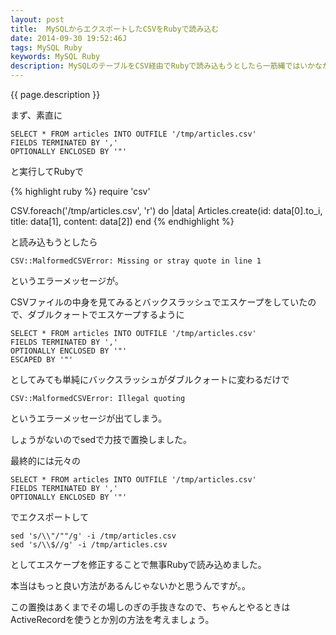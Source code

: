```yaml
---
layout: post
title:  MySQLからエクスポートしたCSVをRubyで読み込む
date: 2014-09-30 19:52:46J
tags: MySQL Ruby
keywords: MySQL Ruby
description: MySQLのテーブルをCSV経由でRubyで読み込もうとしたら一筋縄ではいかなかったのでメモしておきます。
---
```


{{ page.description }}

まず、素直に

    SELECT * FROM articles INTO OUTFILE '/tmp/articles.csv'
    FIELDS TERMINATED BY ','
    OPTIONALLY ENCLOSED BY '"'

と実行してRubyで

{% highlight ruby %}
require 'csv'

CSV.foreach('/tmp/articles.csv', 'r') do |data|
  Articles.create(id: data[0].to_i, title: data[1], content: data[2])
end
{% endhighlight %}

と読み込もうとしたら
 
    CSV::MalformedCSVError: Missing or stray quote in line 1

というエラーメッセージが。

CSVファイルの中身を見てみるとバックスラッシュでエスケープをしていたので、ダブルクォートでエスケープするように

    SELECT * FROM articles INTO OUTFILE '/tmp/articles.csv'
    FIELDS TERMINATED BY ','
    OPTIONALLY ENCLOSED BY '"'
    ESCAPED BY '"'

としてみても単純にバックスラッシュがダブルクォートに変わるだけで

    CSV::MalformedCSVError: Illegal quoting

というエラーメッセージが出てしまう。

しょうがないのでsedで力技で置換しました。

最終的には元々の

    SELECT * FROM articles INTO OUTFILE '/tmp/articles.csv'
    FIELDS TERMINATED BY ','
    OPTIONALLY ENCLOSED BY '"'

でエクスポートして

    sed 's/\\"/""/g' -i /tmp/articles.csv
    sed 's/\\$//g' -i /tmp/articles.csv

としてエスケープを修正することで無事Rubyで読み込めました。

本当はもっと良い方法があるんじゃないかと思うんですが。。

この置換はあくまでその場しのぎの手抜きなので、ちゃんとやるときはActiveRecordを使うとか別の方法を考えましょう。
